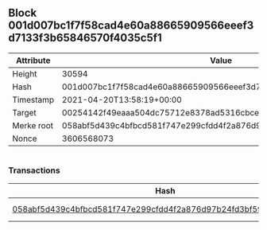 ## Block 001d007bc1f7f58cad4e60a88665909566eeef3d7133f3b65846570f4035c5f1

Attribute | Value
--- | ---
Height | 30594
Hash | 001d007bc1f7f58cad4e60a88665909566eeef3d7133f3b65846570f4035c5f1
Timestamp | 2021-04-20T13:58:19+00:00
Target | 00254142f49eaaa504dc75712e8378ad5316cbcead634704b3734b6271167cc4
Merke root | 058abf5d439c4bfbcd581f747e299cfdd4f2a876d97b24fd3bf59075e480c224
Nonce | 3606568073

```

```

### Transactions

Hash | Amount
--- | ---
[058abf5d439c4bfbcd581f747e299cfdd4f2a876d97b24fd3bf59075e480c224](058abf5d439c4bfbcd581f747e299cfdd4f2a876d97b24fd3bf59075e480c224.md) | 10.00000000 SKEPTI 
